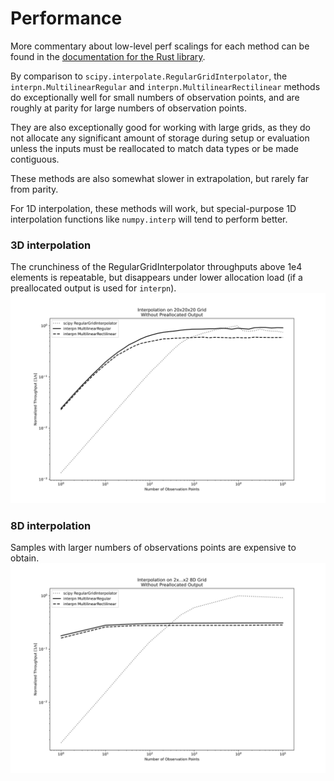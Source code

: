 # Performance

More commentary about low-level perf scalings for each method
can be found in the [documentation for the Rust library](https://docs.rs/interpn/latest/interpn/).

By comparison to `scipy.interpolate.RegularGridInterpolator`,
the `interpn.MultilinearRegular` and `interpn.MultilinearRectilinear`
methods do exceptionally well for small numbers of observation points,
and are roughly at parity for large numbers of observation points. 

They are also exceptionally good for working with large grids,
as they do not allocate any significant amount of storage during
setup or evaluation unless the inputs must be reallocated to match data types or be made contiguous.

These methods are also somewhat slower in extrapolation, but rarely
far from parity.

For 1D interpolation, these methods will work, but special-purpose
1D interpolation functions like `numpy.interp` will tend to perform
better.

### 3D interpolation
The crunchiness of the RegularGridInterpolator throughputs above 1e4 elements is repeatable, but disappears under lower allocation load (if a preallocated output is used for `interpn`).
![3D](./3d_no_prealloc.svg)

### 8D interpolation
Samples with larger numbers of observations points are expensive to obtain.
![8D](./8d_no_prealloc.svg)
